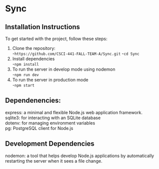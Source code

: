 # Sync

## Installation Instructions

To get started with the project, follow these steps:

1. Clone the repository:<br/>
   -`https://github.com/CSCI-441-FALL-TEAM-A/Sync.git`
   -`cd Sync`
2. Install dependencies<br/>
   -`npm install`
3. To run the server in develop mode using nodemon<br/>
   -`npm run dev`
4. To run the server in production mode<br/>
   -`npm start`

## Dependenencies:<br/>

  express: a minimal and flexible Node.js web application framework.<br/>
  sqlite3: for interacting with an SQLite database<br/>
  dotenv: for managing environment variables<br/>
  pg: PostgreSQL client for Node.js<br/>

## Development Dependencies<br/>

  nodemon: a tool that helps develop Node.js applications by automatically restarting the server when it sees a file change.<br/>
